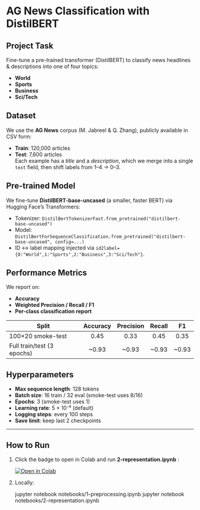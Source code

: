 # AG News Classification with DistilBERT

## Project Task
Fine-tune a pre-trained transformer (DistilBERT) to classify news headlines & descriptions into one of four topics:  
- **World**  
- **Sports**  
- **Business**  
- **Sci/Tech**

## Dataset
We use the **AG News** corpus (M. Jabreel & Q. Zhang), publicly available in CSV form:  
- **Train**: 120,000 articles  
- **Test**: 7,600 articles  
Each example has a _title_ and a _description_, which we merge into a single `text` field, then shift labels from 1–4 → 0–3.

## Pre-trained Model
We fine-tune **DistilBERT-base-uncased** (a smaller, faster BERT) via Hugging Face’s Transformers:  
- Tokenizer: `DistilBertTokenizerFast.from_pretrained("distilbert-base-uncased")`  
- Model: `DistilBertForSequenceClassification.from_pretrained("distilbert-base-uncased", config=...)`  
- ID ↔ label mapping injected via `id2label={0:"World",1:"Sports",2:"Business",3:"Sci/Tech"}`.

## Performance Metrics
We report on:  
- **Accuracy**  
- **Weighted Precision / Recall / F1**  
- **Per-class classification report**  

| Split           | Accuracy | Precision | Recall | F1    |
|-----------------|:--------:|:---------:|:------:|:-----:|
| 100×20 smoke-test | 0.45     | 0.33      | 0.45   | 0.35  |
| Full train/test (3 epochs) | ~0.93     | ~0.93      | ~0.93   | ~0.93  |




## Hyperparameters
- **Max sequence length**: 128 tokens  
- **Batch size**: 16 train / 32 eval (smoke-test uses 8/16)  
- **Epochs**: 3 (smoke-test uses 1)  
- **Learning rate**: 5 × 10⁻⁵ (default)  
- **Logging steps**: every 100 steps  
- **Save limit**: keep last 2 checkpoints  

---

## How to Run

1. Click the badge to open in Colab and run **2-representation.ipynb** :

   [![Open in Colab](https://colab.research.google.com/assets/colab-badge.svg)](https://colab.research.google.com/github/ipeakk/LHL_LLM_Project_/blob/main/notebooks/2-representation.ipynb)

2. Locally:

   jupyter notebook notebooks/1-preprocessing.ipynb
   jupyter notebook notebooks/2-representation.ipynb
